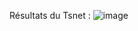Résultats du Tsnet :
![image](https://github.com/MansourBarny/main/assets/103676286/e845acc9-dbd9-41a5-986d-057e7cebb795)
